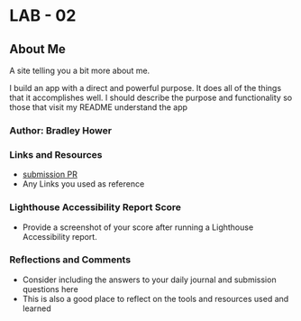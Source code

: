 # LAB - 02

## About Me

A site telling you a bit more about me.

I build an app with a direct and powerful purpose. It does all of the things that it accomplishes well. I should describe the purpose and functionality so those that visit my README understand the app

### Author: Bradley Hower

### Links and Resources

* [submission PR](http://xyz.com)
* Any Links you used as reference

### Lighthouse Accessibility Report Score

* Provide a screenshot of your score after running a Lighthouse Accessibility report.

### Reflections and Comments

* Consider including the answers to your daily journal and submission questions here
* This is also a good place to reflect on the tools and resources used and learned